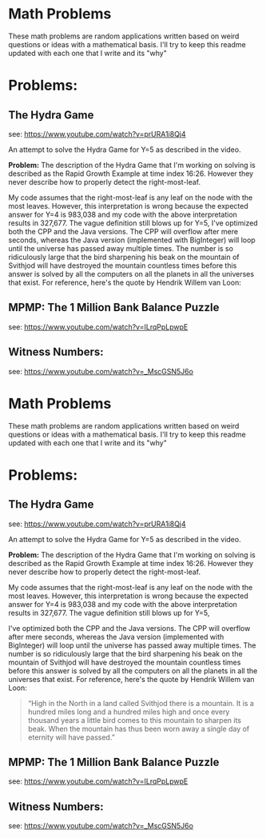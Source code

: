 
# Math Problems
These math problems are random applications written based on weird questions or ideas with a mathematical basis. I'll try to keep this readme updated with each one that I write and its "why"

# Problems:
## The Hydra Game
see: https://www.youtube.com/watch?v=prURA1i8Qj4

An attempt to solve the Hydra Game for Y=5 as described in the video.

**Problem:** The description of the Hydra Game that I'm working on solving is described as the Rapid Growth Example at time index 16:26. However they never describe how to properly detect the right-most-leaf. 

My code assumes that the right-most-leaf is any leaf on the node with the most leaves. However, this interpretation is wrong because the expected answer for Y=4 is 983,038 and my code with the above interpretation results in 327,677. The vague definition still blows up for Y=5, I've optimized both the CPP and the Java versions. The CPP will overflow after mere seconds, whereas the Java version (implemented with BigInteger) will loop until the universe has passed away multiple times. The number is so ridiculously large that the bird sharpening his beak on the mountain of Svithjod will have destroyed the mountain countless times before this answer is solved by all the computers on all the planets in all the universes that exist. For reference, here's the quote by Hendrik Willem van Loon: 



## MPMP: The 1 Million Bank Balance Puzzle
see: https://www.youtube.com/watch?v=ILrqPpLpwpE

## Witness Numbers:
see: https://www.youtube.com/watch?v=_MscGSN5J6o
# Math Problems
These math problems are random applications written based on weird questions or ideas with a mathematical basis. I'll try to keep this readme updated with each one that I write and its "why"

# Problems:
## The Hydra Game
see: https://www.youtube.com/watch?v=prURA1i8Qj4

An attempt to solve the Hydra Game for Y=5 as described in the video.

**Problem:** The description of the Hydra Game that I'm working on solving is described as the Rapid Growth Example at time index 16:26. However they never describe how to properly detect the right-most-leaf. 

My code assumes that the right-most-leaf is any leaf on the node with the most leaves. However, this interpretation is wrong because the expected answer for Y=4 is 983,038 and my code with the above interpretation results in 327,677. The vague definition still blows up for Y=5, 

I've optimized both the CPP and the Java versions. The CPP will overflow after mere seconds, whereas the Java version (implemented with BigInteger) will loop until the universe has passed away multiple times. The number is so ridiculously large that the bird sharpening his beak on the mountain of Svithjod will have destroyed the mountain countless times before this answer is solved by all the computers on all the planets in all the universes that exist. For reference, here's the quote by Hendrik Willem van Loon: 

>“High in the North in a land called Svithjod there is a mountain. It is a hundred miles long and a hundred miles high and once every thousand years a little bird comes to this mountain to sharpen its beak. When the mountain has thus been worn away a single day of eternity will have passed.”



## MPMP: The 1 Million Bank Balance Puzzle
see: https://www.youtube.com/watch?v=ILrqPpLpwpE

## Witness Numbers:
see: https://www.youtube.com/watch?v=_MscGSN5J6o
